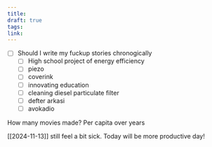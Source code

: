 ```yaml
---
title: 
draft: true
tags: 
link:
---
```

- [ ] Should I write my fuckup stories chronogically
    - [ ] High school project of energy efficiency
    - [ ] piezo
    - [ ] coverink
    - [ ] innovating education
    - [ ] cleaning diesel particulate filter
    - [ ] defter arkasi
    - [ ] avokadio

How many movies made? Per capita over years

[[2024-11-13]] still feel a bit sick. Today will be more productive day!